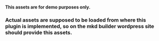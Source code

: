 #### This assets are for demo purposes only.

### Actual assets are supposed to be loaded from where this plugin is implemented, so on the mkd builder wordpress site should provide this assets.